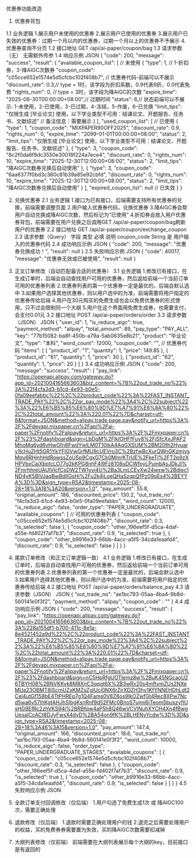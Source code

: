 优惠券功能改造
1. 优惠券背包

1.1 业务逻辑
1.展示用户未使用的优惠券
2.展示用户已使用的优惠券
3.展示用户已失效的优惠券：过期一个月以内的优惠券，过期一个月以上的优惠券不予展示
4.优惠券查询不分页
1.2 接口地址
GET /api/ai-paper/coupon/bag
1.3 请求参数（无）
无需额外传参
1.4 响应示例
JSON
{
    "code": 200,
    "message": "success",
    "result": {
        "available_coupon_list": [   // 未使用
            {
                "type": 1, // 1-折扣券，3-降AIGC次数券
                "coupon_code": "c05cce652e1574e5d5cfcbc102f408b7", // 优惠券代码-前端可以不展示
                "discount_rate": 0.3,// type = 1时，该字段为折扣系数，0.9代表9折，0.0代表免费
                "rights_num": 0, // type = 3时，该字段为降AIGC的次数
                "expire_time": "2025-08-30T00:00:00+08:00",// 过期时间
                "status": 6,// 状态前端可以不展示: 1-未使用，2-已使用，3-已过期，4-冻结，5-作废，6-已兑换
                "limit_tips": "仅限生成 [毕业论文] 使用，以下学业类型不可用：结课论文、开题报告、任务书、文献综述" // 备注信息：需要展示
            }
        ],
        "used_coupon_list": [   // 已使用
            {
                "type": 1,
                "coupon_code": "MIXPAPER90OFF2025",
                "discount_rate": 0.9,
                "rights_num": 0,
                "expire_time": "2099-01-01T00:00:00+08:00",
                "status": 2,
                "limit_tips": "仅限生成 [毕业论文] 使用，以下学业类型不可用：结课论文、开题报告、任务书、文献综述"
            },
            {
                "type": 3,
                "coupon_code": "8c2f0da6f9dc3550e30018f224a7ece4",
                "discount_rate": 0,
                "rights_num": 10,
                "expire_time": "2025-12-30T12:00:00+08:00",
                "status": 2,
                "limit_tips": "降AIGC次数券兑换后自动使用"
            },
            {
                "type": 3,
                "coupon_code": "6aa6377f0bd3c360c81b39a85e92cbfd",
                "discount_rate": 0,
                "rights_num": 10,
                "expire_time": "2025-12-30T12:00:00+08:00",
                "status": 2,
                "limit_tips": "降AIGC次数券兑换后自动使用"
            }
        ],
        "expired_coupon_list": null   // 已失效
    }
}



2. 兑换优惠券
2.1 业务逻辑
1.接口为已有接口，后端需要支持所有优惠券的兑换，前端需要调整页面
2.用户输入优惠券代码，兑换优惠券
3.降AIGC券会帮用户自动兑换成降AIGC次数，然后标记为“已使用”
4.折扣券会放入用户优惠券背包，前端需要在用户兑换之后调用GET /api/ai-paper/coupon/bag刷新用户的优惠券
2.2 接口地址
GET /api/ai-paper/coupon/exchange_coupon
2.3 请求参数（Query）
字段	类型	必填	说明
coupon_code
	String	是	用户输入的优惠券代码
2.4 成功响应示例
JSON
{
    "code": 200,
    "message": "优惠券兑换成功！",
    "result": null
}
2.5 失败响应示例
JSON
{
    "code": 40017,
    "message": "优惠券无效或已被使用",
    "result": null
}



3. 正文订单修改（自动匹配最合适的优惠券）
3.1 业务逻辑
1.修改已有接口，在生成订单时，后端会自动查找用户可用的优惠券，然后返给前端一个当前订单可用的优惠券列表
2.优惠券列表的第一个优惠券一定是最优的，后端会默认选中
3.如果用户选择其他优惠券，则以用户选中的为准，前端需要将用户指定的优惠券传给后端
4.用户在30元购买的免费生成也会以免费优惠券的形式使用，只不过会限制同一个大纲
5.用户在这个界面用免费生成券，也需要支付，会支付0.01元
3.2 接口地址
POST /api/ai-paper/orders/order
3.3 请求参数（JSON）
JSON
{
    "user_id": 1,
    "is_reduce_aigc": true,
    "payment_method": "alipay",
    "total_amount": 89,
    "pay_type": "PAY_ALL",
    "key": "77b15082-ba8f-450b-a79a-5ab0635e8b21",
    "product": "毕业论文",
    "type": "本科",
    "word_count": 12000,
    "coupon_code": "", // 优惠券代码
    "items": [
        {
            "product_id": "1",
            "quantity": 1,
            "price": 149.85
        },
        {
            "product_id": "61",
            "quantity": 1,
            "price": 30
        },
        {
            "product_id": "62",
            "quantity": 1,
            "price": 20
        }
    ]
}
3.4 成功响应示例
JSON
{
    "code": 200,
    "message": "success",
    "result": {
        "pay_link": "https://openapi.alipay.com/gateway.do?app_id=2021004165663603&biz_content=%7B%22out_trade_no%22%3A%22f4cfa3d3-b1cd-4e93-b0e5-0fa09eefabbc%22%2C%22product_code%22%3A%22FAST_INSTANT_TRADE_PAY%22%2C%22qr_pay_mode%22%3A4%2C%22subject%22%3A%22%E6%B5%85%E6%80%9D%E7%A7%91%E6%8A%80%22%2C%22total_amount%22%3A%220.01%22%7D&charset=utf-8&format=JSON&method=alipay.trade.page.pay&notify_url=https%3A%2F%2Fdevapi.mixpaper.cn%2Fapi%2Fai-paper%2Fnotify%2Falipay&return_url=https%3A%2F%2Fmixpaper.cn%2F%23%2Fdashboard&sign=LbDqM%2FlklOHFfFuy8%2FjSfcXxJPAF2MhoMq6yd6vHwGfn8FwdYwlLM0T10ikA4AqGXSUM%2BM20fh2Hyuary1IcHuZHt5GR1YkYFIGVwGrfMU9cUEVro3C%2BzfwBcXurQWnGKzmjysMqv6RHjnhHdRowssZoUSp9CgxG7Ck0MmrKTrUE%2FkeTj%2FT2p9zXHPVbxCaiXbptcLO77g2kKPG8nhF4I9Fz8108uDCWfoyLPumbAsJDkJl%2FmrhhreUAUlVlcfCsDW2TW1yvi4U%2Ba3LmLCEyXw24wxw%2Bdiec1ND4yK5BlVJaqBwBdIlGsHi%2Fu2k4jLoeQHaSzgpQfPz09qEs4%2BEYYA%3D%3D&sign_type=RSA2&timestamp=2025-08-28+18%3A18%3A20&version=1.0",
        "pay_amount": 55.8,
        "original_amount": 186,
        "discounted_price": 130.2,
        "out_trade_no": "f4cfa3d3-b1cd-4e93-b0e5-0fa09eefabbc",
        "word_count": 12000,
        "is_reduce_aigc": false,
        "order_type": "PAPER_UNDERGRADUATE",
        "available_coupons": [ // 可用的优惠券列表
            {
                "coupon_code": "c05cce652e1574e5d5cfcbc102f408b7",
                "discount_rate": 0.3,
                "is_selected": false
            },
            {
                "coupon_code": "other_196eef5f-d5ca-4daf-a55e-fd402f7af7b3",
                "discount_rate": 0.9,
                "is_selected": true
            },
            {
                "coupon_code": "other_b9916e33-66bb-4acc-a5f5-34cda1eaafd4",
                "discount_rate": 0.9,
                "is_selected": false
            }
        ]
    }
}



4. 尾款订单修改（和正文订单逻辑一致）
4.1 业务逻辑
1.修改已有接口，在生成订单时，后端会自动查找用户可用的优惠券，然后返给前端一个当前订单可用的优惠券列表
2.优惠券列表的第一个优惠券一定是最优的，后端会默认选中
3.如果用户选择其他优惠券，则以用户选中的为准，前端需要将用户指定的优惠券传给后端
4.2 接口地址
POST /api/ai-paper/orders/balance_pay
4.3 请求参数（JSON）
JSON
{
    "out_trade_no": "ae1bc793-05aa-4ba4-9b8d-560141e0f3f2",
    "payment_method": "alipay",
    "coupon_code" : ""
}
4.4 成功响应示例
JSON
{
    "code": 200,
    "message": "success",
    "result": {
        "pay_link": "https://openapi.alipay.com/gateway.do?app_id=2021004165663603&biz_content=%7B%22out_trade_no%22%3A%228a155df1-b700-411c-8e1a-8e4521452a9d%22%2C%22product_code%22%3A%22FAST_INSTANT_TRADE_PAY%22%2C%22qr_pay_mode%22%3A4%2C%22subject%22%3A%22%E6%B5%85%E6%80%9D%E7%A7%91%E6%8A%80%22%2C%22total_amount%22%3A%220.01%22%7D&charset=utf-8&format=JSON&method=alipay.trade.page.pay&notify_url=https%3A%2F%2Fdevapi.mixpaper.cn%2Fapi%2Fai-paper%2Fnotify%2Falipay&return_url=https%3A%2F%2Fmixpaper.cn%2F%23%2Fdashboard&sign=nC5HpRfgUOTIemz8w%2BuK45NGcaoU26TBYH08%2BNVKKvk8M8XnC3qqgt6X%2B3wRx20s4mftvmZUs2NXeMUa23OBMT8iScmUZxKMZsZglUci0NX6rZjrXDZH3hy1KfYNNEHDhLdt2Cel4utGf158bE4TtPHREp7g1Q4Fams0V8Z8os9lkOZwfGt4Rec8XPw7Ncd5wa6v57lhKgtAHJhSIbgKsnRnf9d52FMc0BnoS7ujmi6iTeom5buszyfIUsHG9EfRc2zhVKS94i%2BRBfqw4aP5h8Q46wVCVINuhXYCH4Xn4fBwgUesalCcACt8DJyFwsX4dyD%2BA54on9fK%2BLHENvYcdw%3D%3D&sign_type=RSA2&timestamp=2025-08-28+18%3A46%3A15&version=1.0",
        "pay_amount": 147.4,
        "original_amount": 166,
        "discounted_price": 18.6,
        "out_trade_no": "ae1bc793-05aa-4ba4-9b8d-560141e0f3f2",
        "word_count": 10000,
        "is_reduce_aigc": false,
        "order_type": "PAPER_UNDERGRADUATE_STAGES",
        "available_coupons": [
            {
                "coupon_code": "c05cce652e1574e5d5cfcbc102f408b7",
                "discount_rate": 0.3,
                "is_selected": false
            },
            {
                "coupon_code": "other_196eef5f-d5ca-4daf-a55e-fd402f7af7b3",
                "discount_rate": 0.9,
                "is_selected": true
            },
            {
                "coupon_code": "other_b9916e33-66bb-4acc-a5f5-34cda1eaafd4",
                "discount_rate": 0.9,
                "is_selected": false
            }
        ]
    }
}
4.5 失败响应示例
JSON





5. 全款订单支付回调修改（仅后端）
1.用户勾选了免费生成1次  或  降AIGC100次，需要正确处理


6. 退款修改（仅后端）
1.退款时需要正确处理用户的钱
2.退完之后需要处理用户的权益，买的免费券券需要置为失效，买的降AIGC次数需要扣减掉


7. 大纲列表修改（仅前端）
前端需要在大纲列表展示每个大纲的key，目前接口是有返回的
